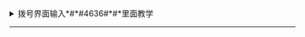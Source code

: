  <details markdown='1'><summary>拨号界面输入*#*#4636#*#*里面教学</summary>
 
# 拨号界面输入\*#\*#4636#\*#\*里面教学
1：因为今天在设置除了fiddler还有哪些可是限制网速的，发现还是存在好多方法的

拨号界面输入*#*#4636#*#*里面教学

1.在拨号键盘上输入*#*#4636#*#*，

2.找到手机信息

3.点击首选网络类型

4.选择4G

进设置-常规-移动网络-首选网络类型。

使用4G网络需要满足:

- 1、手机支持4G网络；
- 2、使用手机支持的4G网络制式4G手机卡；
- 3、需要当地有该4G网络覆盖；
- 4、在设置--常规---移动网络--网络模式下选择2G/3G/4G网络自动模式。

下面的是原创文章  原文链接：https://blog.csdn.net/qq_38998213/article/details/82315628

*#*#4636#*#* — 显示手机信息、电池信息、电池记录、使用统计数据、WiFi 信息。

*#06# 显示IMEI号；

*#92702689# 总通话时间

*#7780# 恢复出厂模式

*#0000# 软件版本

*#7760# 生产线号

*#2820# 蓝牙设备地址

*#7370925538# 手机锁

*#9999# 或 *#0837# 显示软件版本；

*#0001# 显示RS232串行通信参数设置；

*#0228# 显示电池容量和温度；

*#0523# 调节对比度；

*#0636# 存储器容量显示

*#0778# SIM卡信息

*#0324# 网络检测（工程模式）

*#9998*228# 电池参数显示，类型/电压/温度

*#9998*289# 铃声调整，振铃器频率测试/显示频率，上下键调节

*#9998*364# 显示Watchdog状态

*#9998*427# WATCHDOG信号路径设置

*#9998*523# 液晶显示对比度调节，上下键调节

*#9998*3323# 开启工程模式

*#9998*746# SIM卡文件规格测试

*#9998*5646# 更改开机显示国家
 
</details>

----

